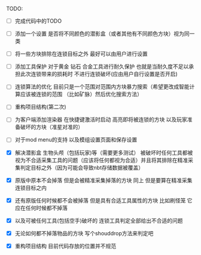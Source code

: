 TODO:

* [ ] 完成代码中的TODO
* [ ] 添加一个设置 是否将不同颜色的潜影盒（或者其他有不同颜色方块）视为同一类
* [ ] 将一些方块排除在连锁目标之外 最好可以由用户进行设置
* [ ] 添加工具保护 对于黄金 钻石 合金工具进行耐久保护 也就是当耐久度不足以承担此次连锁带来的损耗时 不进行连锁破坏(应由用户自行设置是否开启)
* [ ] 连锁算法的优化 目前只是一个范围对范围内方块暴力搜索（希望更改成智能计算应该被连锁的范围 （比如矿脉）然后优化搜索方法）
* [ ] 重构项目结构(第二次)
* [ ] 为客户端添加渲染器 在快捷键激活时启动 高亮即将被连锁的方块 以及玩家准备破坏的方块（准星对准的）
* [ ] 对于mod menu的支持 以及模组设置页面和保存设置


* [X] 解决潜影盒 生物头颅（包括玩家)等（需要更多测试） 被破坏时任何工具都被视为不合适采集工具的问题（应该将任何都视为合适）并且将其排除在精准采集判定目标之外（因为可能会导致nbt存储数据被覆盖）
* [X] 原版中原本不会掉落 但是会被精准采集掉落的方块 同上 但是要算在精准采集连锁目标之内
* [X] 还有原版任何时候都不会被掉落 但是具有合适工具属性的方块 比如刷怪笼 它应在任何时候都不掉落
* [X] 以及可被任何工具(包括空手)破坏的 连锁工具判定全部给出不合适的问题
* [X] 无论如何都不掉落物品的方块 写个shouddrop方法来判定吧
* [X] 重构项目结构 目前代码存放的位置并不规范
